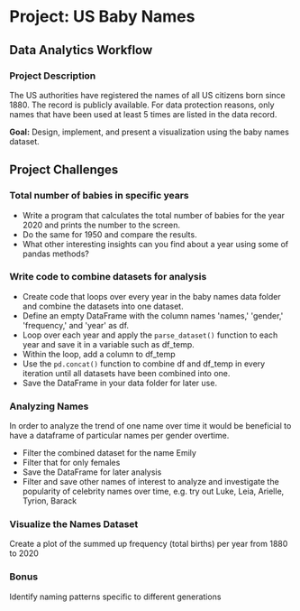 # Project: US Baby Names

## Data Analytics Workflow

### Project Description

The US authorities have registered the names of all US citizens born since 1880. The record is publicly available. For data protection reasons, only names that have been used at least 5 times are listed in the data record.

**Goal:** Design, implement, and present a visualization using the baby names dataset.

## Project Challenges

### Total number of babies in specific years

- Write a program that calculates the total number of babies for the year 2020 and prints the number to the screen.
- Do the same for 1950 and compare the results.
- What other interesting insights can you find about a year using some of pandas methods?

### Write code to combine datasets for analysis

- Create code that loops over every year in the baby names data folder and combine the datasets into one dataset.
- Define an empty DataFrame with the column names 'names,' 'gender,' 'frequency,' and 'year' as df.
- Loop over each year and apply the `parse_dataset()` function to each year and save it in a variable such as df_temp.
- Within the loop, add a column to df_temp 
- Use the `pd.concat()` function to combine df and df_temp in every iteration until all datasets have been combined into one.
- Save the DataFrame in your data folder for later use.

### Analyzing Names

In order to analyze the trend of one name over time it would be beneficial to have a dataframe of particular names per gender overtime.
- Filter the combined dataset for the name Emily
- Filter that for only females
- Save the DataFrame for later analysis
- Filter and save other names of interest to analyze and investigate the popularity of celebrity names over time, e.g. try out Luke, Leia, Arielle, Tyrion, Barack

### Visualize the Names Dataset

Create a plot of the summed up frequency (total births) per year from 1880 to 2020

### Bonus

Identify naming patterns specific to different generations
